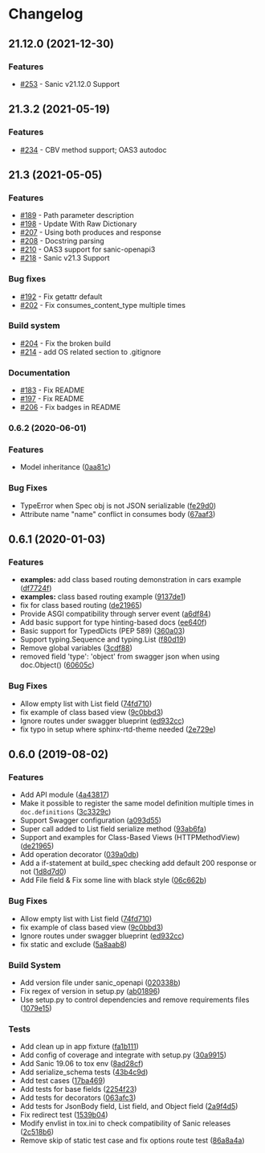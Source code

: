 # Changelog

## 21.12.0 (2021-12-30)

### Features

* [#253](https://github.com/sanic-org/sanic-openapi/pull/253) - Sanic v21.12.0 Support

## 21.3.2 (2021-05-19)

### Features

* [#234](https://github.com/sanic-org/sanic-openapi/pull/234) - CBV method support; OAS3 autodoc

## 21.3 (2021-05-05)

### Features

* [#189](https://github.com/sanic-org/sanic-openapi/pull/189) - Path parameter description
* [#198](https://github.com/sanic-org/sanic-openapi/pull/198) - Update With Raw Dictionary
* [#207](https://github.com/sanic-org/sanic-openapi/pull/207) - Using both produces and response
* [#208](https://github.com/sanic-org/sanic-openapi/pull/208) - Docstring parsing
* [#210](https://github.com/sanic-org/sanic-openapi/pull/210) - OAS3 support for sanic-openapi3
* [#218](https://github.com/sanic-org/sanic-openapi/pull/218) - Sanic v21.3 Support

### Bug fixes

* [#192](https://github.com/sanic-org/sanic-openapi/pull/192) - Fix getattr default
* [#202](https://github.com/sanic-org/sanic-openapi/pull/202) - Fix consumes_content_type multiple times

### Build system

* [#204](https://github.com/sanic-org/sanic-openapi/pull/204) - Fix the broken build
* [#214](https://github.com/sanic-org/sanic-openapi/pull/214) - add OS related section to .gitignore

### Documentation

* [#183](https://github.com/sanic-org/sanic-openapi/pull/183) - Fix README
* [#197](https://github.com/sanic-org/sanic-openapi/pull/197) - Fix README
* [#206](https://github.com/sanic-org/sanic-openapi/pull/206) - Fix badges in README
  
### 0.6.2 (2020-06-01)

### Features

* Model inheritance ([0aa81c](https://github.com/sanic-org/sanic-openapi/commit/0aa81c83754767c78444c3d01d548305858d8a22))

### Bug Fixes

* TypeError when Spec obj is not JSON serializable ([fe29d0](https://github.com/sanic-org/sanic-openapi/commit/fe29d07ccb0e02ec0be6496e971946269b2d7907))
* Attribute name "name" conflict in consumes body ([67aaf3](https://github.com/sanic-org/sanic-openapi/commit/67aaf34eca5e339c349ef65bd0392cb8a97f184e))

## 0.6.1 (2020-01-03)


### Features

* **examples:** add class based routing demonstration in cars example ([df7724f](https://github.com/chenjr0719/sanic-openapi/commit/df7724fa344a8feefede5168541433e19e969b5c))
* **examples:** class based routing example ([9137de1](https://github.com/chenjr0719/sanic-openapi/commit/9137de14037778e0588853cb83a1ded2e645845f))
* fix for class based routing ([de21965](https://github.com/chenjr0719/sanic-openapi/commit/de21965a8e94e1f73efa8bd420a8d39367fa7f26))
* Provide ASGI compatibility through server event ([a6df84](https://github.com/sanic-org/sanic-openapi/pull/130))
* Add basic support for type hinting-based docs ([ee640f](https://github.com/sanic-org/sanic-openapi/pull/129))
* Basic support for TypedDicts (PEP 589) ([360a03](https://github.com/sanic-org/sanic-openapi/pull/134))
* Support typing.Sequence and typing.List ([f80d19](https://github.com/sanic-org/sanic-openapi/pull/136))
* Remove global variables ([3cdf88](https://github.com/sanic-org/sanic-openapi/pull/140))
* removed field 'type': 'object' from swagger json when using doc.Object() ([60605c](https://github.com/sanic-org/sanic-openapi/pull/149))

### Bug Fixes

* Allow empty list with List field ([74fd710](https://github.com/chenjr0719/sanic-openapi/commit/74fd71081a725d58545322dc2105c540de004529))
* fix example of class based view ([9c0bbd3](https://github.com/chenjr0719/sanic-openapi/commit/9c0bbd3a7e0ec2dfd999d6fbe14c2c1dedf36a29))
* Ignore routes under swagger blueprint ([ed932cc](https://github.com/chenjr0719/sanic-openapi/commit/ed932cca7286e59d8ac854a5dd0cf314c98ac688))
* fix typo in setup where sphinx-rtd-theme needed ([2e729e](https://github.com/sanic-org/sanic-openapi/pull/139))

## 0.6.0 (2019-08-02)

### Features

* Add API module ([4a43817](https://github.com/sanic-org/sanic-openapi/pull/111))
* Make it possible to register the same model definition multiple times in `doc.definitions` ([3c3329c](https://github.com/sanic-org/sanic-openapi/pull/110))
* Support Swagger configuration ([a093d55](https://github.com/sanic-org/sanic-openapi/pull/100))
* Super call added to List field serialize method ([93ab6fa](https://github.com/sanic-org/sanic-openapi/pull/93))
* Support and examples for Class-Based Views (HTTPMethodView) ([de21965](https://github.com/sanic-org/sanic-openapi/pull/64))
* Add operation decorator ([039a0db](https://github.com/sanic-org/sanic-openapi/pull/95))
* Add a if-statement at build_spec checking add default 200 response or not ([1d8d7d0](https://github.com/sanic-org/sanic-openapi/pull/116))
* Add File field & Fix some line with black style ([06c662b](https://github.com/sanic-org/sanic-openapi/pull/120))

### Bug Fixes

* Allow empty list with List field ([74fd710](https://github.com/chenjr0719/sanic-openapi/commit/74fd710))
* fix example of class based view ([9c0bbd3](https://github.com/chenjr0719/sanic-openapi/commit/9c0bbd3))
* Ignore routes under swagger blueprint ([ed932cc](https://github.com/chenjr0719/sanic-openapi/commit/ed932cc))
* fix static and exclude ([5a8aab8](https://github.com/sanic-org/sanic-openapi/pull/80))


### Build System

* Add version file under sanic_openapi ([020338b](https://github.com/chenjr0719/sanic-openapi/commit/020338b))
* Fix regex of version in setup.py ([ab01896](https://github.com/chenjr0719/sanic-openapi/commit/ab01896))
* Use setup.py to control dependencies and remove requirements files ([1079e15](https://github.com/chenjr0719/sanic-openapi/commit/1079e15))


### Tests

* Add clean up in app fixture ([fa1b111](https://github.com/chenjr0719/sanic-openapi/commit/fa1b111))
* Add config of coverage and integrate with setup.py ([30a9915](https://github.com/chenjr0719/sanic-openapi/commit/30a9915))
* Add Sanic 19.06 to tox env ([8ad28cf](https://github.com/chenjr0719/sanic-openapi/commit/8ad28cf))
* Add serialize_schema tests ([43b4c9d](https://github.com/chenjr0719/sanic-openapi/commit/43b4c9d))
* Add test cases ([17ba469](https://github.com/chenjr0719/sanic-openapi/commit/17ba469))
* Add tests for base fields ([2254f23](https://github.com/chenjr0719/sanic-openapi/commit/2254f23))
* Add tests for decorators ([063afc3](https://github.com/chenjr0719/sanic-openapi/commit/063afc3))
* Add tests for JsonBody field, List field, and Object field ([2a9f4d5](https://github.com/chenjr0719/sanic-openapi/commit/2a9f4d5))
* Fix redirect test ([1539b04](https://github.com/chenjr0719/sanic-openapi/commit/1539b04))
* Modify envlist in tox.ini to check compatibility of Sanic releases ([2c518b6](https://github.com/chenjr0719/sanic-openapi/commit/2c518b6))
* Remove skip of static test case and fix options route test ([86a8a4a](https://github.com/chenjr0719/sanic-openapi/commit/86a8a4a))
